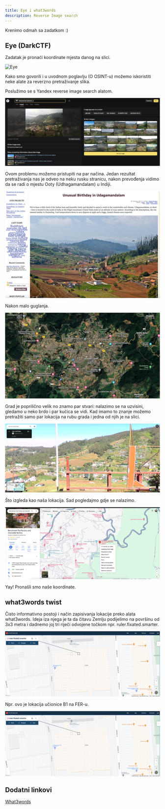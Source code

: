 ```yaml
---
title: Eye i what3words
description: Reverse Image search
---
```


Krenimo odmah sa zadatkom :)

## Eye (DarkCTF)

Zadatak je pronaći koordinate mjesta danog na slici.

![Eye](./src/images/osint/eye.png)

Kako smo govorili i u uvodnom poglavlju (O OSINT-u) možemo iskoristiti neke alate za reverzno pretraživanje slika.

Poslužimo se s Yandex reverse image search alatom.

![Yandex](./src/images/osint/yandex.png)

Ovom problemu možemo pristupiti na par načina. Jedan rezultat pretraživanja nas je odveo na neku rusku stranicu, nakon prevođenja vidimo da se radi o mjestu Ooty (Udhagamandalam) u Indiji.

![ruskaStranica](./src/images/osint/ruskaStranica.png)

Nakon malo guglanja.

![Ooty](./src/images/osint/ooty.png)

Grad je poprilično velik no znamo par stvari: nalazimo se na uzvisini, gledamo u neko brdo i par kućica se vidi.
Kad imamo to znanje možemo pretražiti samo par lokacija na rubu grada i jedna od njih je na slici.

![OotyLocation](./src/images/osint/eyeLocation.png)

Što izgleda kao naša lokacija. Sad pogledajmo gdje se nalazimo.

![EyeResult](./src/images/osint/eyeResult.png)

Yay! Pronašli smo naše koordinate.

## what3words twist

Čisto informativno postoji i način zapisivanja lokacije preko alata what3words. Ideja iza njega je ta da čitavu Zemlju podijelimo na površinu od 3x3 metra i dadnemo joj tri riječi odvojene točkom npr. ruler.fixated.smarter.

![What3words](./src/images/osint/what3words.png)

Npr. ovo je lokacija učionice B1 na FER-u.

![B1](./src/images/osint/b1.png)

## Dodatni linkovi

[What3words](https://what3words.com/troubles.ranges.punks)